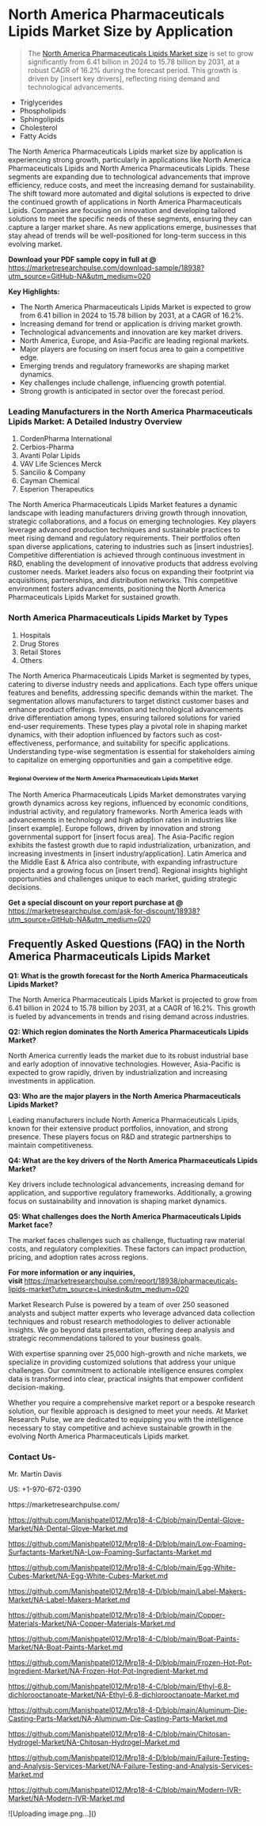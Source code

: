 <h1>North America Pharmaceuticals Lipids Market&nbsp;Size by Application</h1><blockquote><p>The <a href="https://marketresearchpulse.com/download-sample/18938?utm_source=GitHub-NA&amp;utm_medium=020">North America Pharmaceuticals Lipids Market size</a> is set to grow significantly from 6.41 billion in 2024 to 15.78 billion by 2031, at a robust CAGR of 16.2% during the forecast period. This growth is driven by [insert key drivers], reflecting rising demand and technological advancements.</p></blockquote><ul><li>Triglycerides<li> Phospholipids<li> Sphingolipids<li> Cholesterol<li> Fatty Acids</li></ul><p>The North America Pharmaceuticals Lipids market size by application is experiencing strong growth, particularly in applications like North America Pharmaceuticals Lipids and North America Pharmaceuticals Lipids. These segments are expanding due to technological advancements that improve efficiency, reduce costs, and meet the increasing demand for sustainability. The shift toward more automated and digital solutions is expected to drive the continued growth of applications in North America Pharmaceuticals Lipids. Companies are focusing on innovation and developing tailored solutions to meet the specific needs of these segments, ensuring they can capture a larger market share. As new applications emerge, businesses that stay ahead of trends will be well-positioned for long-term success in this evolving market.</p><p><strong>Download your PDF sample copy in full at @ </strong><a href="https://marketresearchpulse.com/download-sample/18938?utm_source=GitHub-NA&amp;utm_medium=020">https://marketresearchpulse.com/download-sample/18938?utm_source=GitHub-NA&amp;utm_medium=020</a></p><p><strong>Key Highlights: </strong></p><ul><li>The North America Pharmaceuticals Lipids Market is expected to grow from 6.41 billion in 2024 to 15.78 billion by 2031, at a CAGR of 16.2%.</li><li>Increasing demand for trend or application is driving market growth.</li><li>Technological advancements and innovation are key market drivers.</li><li>North America, Europe, and Asia-Pacific are leading regional markets.</li><li>Major players are focusing on insert focus area to gain a competitive edge.</li><li>Emerging trends and regulatory frameworks are shaping market dynamics.</li><li>Key challenges include challenge, influencing growth potential.</li><li>Strong growth is anticipated in sector over the forecast period.</li></ul><h3>Leading Manufacturers in the North America Pharmaceuticals Lipids Market: A Detailed Industry Overview</h3><ol><li>CordenPharma International</li><li>Cerbios-Pharma</li><li>Avanti Polar Lipids</li><li>VAV Life Sciences Merck</li><li>Sancilio & Company</li><li>Cayman Chemical</li><li>Esperion Therapeutics</li></ol><div class="flex max-w-full flex-col flex-grow"><div class="min-h-8 text-message flex w-full flex-col items-end gap-2 whitespace-normal break-words [.text-message+&amp;]:mt-5" dir="auto" data-message-author-role="assistant" data-message-id="fd8432e4-4910-450d-b182-61b7bfb0a01f" data-message-model-slug="gpt-4o"><div class="flex w-full flex-col gap-1 empty:hidden first:pt-[3px]"><div class="markdown prose w-full break-words dark:prose-invert light"><p>The North America Pharmaceuticals Lipids Market features a dynamic landscape with leading manufacturers driving growth through innovation, strategic collaborations, and a focus on emerging technologies. Key players leverage advanced production techniques and sustainable practices to meet rising demand and regulatory requirements. Their portfolios often span diverse applications, catering to industries such as [insert industries]. Competitive differentiation is achieved through continuous investment in R&amp;D, enabling the development of innovative products that address evolving customer needs. Market leaders also focus on expanding their footprint via acquisitions, partnerships, and distribution networks. This competitive environment fosters advancements, positioning the North America Pharmaceuticals Lipids Market for sustained growth.</p></div></div></div></div><h3>North America Pharmaceuticals Lipids Market by Types</h3><ol><li>Hospitals<li> Drug Stores<li> Retail Stores<li> Others</li></ol><div class="flex max-w-full flex-col flex-grow"><div class="min-h-8 text-message flex w-full flex-col items-end gap-2 whitespace-normal break-words [.text-message+&amp;]:mt-5" dir="auto" data-message-author-role="assistant" data-message-id="084470be-0bb7-4664-bddf-5156b4f41249" data-message-model-slug="gpt-4o-mini"><div class="flex w-full flex-col gap-1 empty:hidden first:pt-[3px]"><div class="markdown prose w-full break-words dark:prose-invert light"><p>The North America Pharmaceuticals Lipids Market is segmented by types, catering to diverse industry needs and applications. Each type offers unique features and benefits, addressing specific demands within the market. The segmentation allows manufacturers to target distinct customer bases and enhance product offerings. Innovation and technological advancements drive differentiation among types, ensuring tailored solutions for varied end-user requirements. These types play a pivotal role in shaping market dynamics, with their adoption influenced by factors such as cost-effectiveness, performance, and suitability for specific applications. Understanding type-wise segmentation is essential for stakeholders aiming to capitalize on emerging opportunities and gain a competitive edge.</p></div></div></div></div><h3><span style="font-size: 11px;">Regional Overview of the North America Pharmaceuticals Lipids Market</span></h3><div class="flex max-w-full flex-col flex-grow"><div class="min-h-8 text-message flex w-full flex-col items-end gap-2 whitespace-normal break-words [.text-message+&amp;]:mt-5" dir="auto" data-message-author-role="assistant" data-message-id="e9038762-ce64-4e30-91c9-9bd413514231" data-message-model-slug="gpt-4o-mini"><div class="flex w-full flex-col gap-1 empty:hidden first:pt-[3px]"><div class="markdown prose w-full break-words dark:prose-invert light"><p>The North America Pharmaceuticals Lipids Market demonstrates varying growth dynamics across key regions, influenced by economic conditions, industrial activity, and regulatory frameworks. North America leads with advancements in technology and high adoption rates in industries like [insert example]. Europe follows, driven by innovation and strong governmental support for [insert focus area]. The Asia-Pacific region exhibits the fastest growth due to rapid industrialization, urbanization, and increasing investments in [insert industry/application]. Latin America and the Middle East &amp; Africa also contribute, with expanding infrastructure projects and a growing focus on [insert trend]. Regional insights highlight opportunities and challenges unique to each market, guiding strategic decisions.</p></div></div></div></div><p><strong>Get a special discount on your report purchase at @ </strong><a href="https://marketresearchpulse.com/ask-for-discount/18938?utm_source=GitHub-NA&amp;utm_medium=020">https://marketresearchpulse.com/ask-for-discount/18938?utm_source=GitHub-NA&amp;utm_medium=020</a></p><h2>Frequently Asked Questions (FAQ) in the North America Pharmaceuticals Lipids Market</h2><p><strong>Q1: What is the growth forecast for the North America Pharmaceuticals Lipids Market?</strong></p><p>The North America Pharmaceuticals Lipids Market is projected to grow from 6.41 billion in 2024 to 15.78 billion by 2031, at a CAGR of 16.2%. This growth is fueled by advancements in trends and rising demand across industries.</p><p><strong>Q2: Which region dominates the North America Pharmaceuticals Lipids Market?</strong></p><p>North America currently leads the market due to its robust industrial base and early adoption of innovative technologies. However, Asia-Pacific is expected to grow rapidly, driven by industrialization and increasing investments in application.</p><p><strong>Q3: Who are the major players in the North America Pharmaceuticals Lipids Market?</strong></p><p>Leading manufacturers include North America Pharmaceuticals Lipids, known for their extensive product portfolios, innovation, and strong presence. These players focus on R&amp;D and strategic partnerships to maintain competitiveness.</p><p><strong>Q4: What are the key drivers of the North America Pharmaceuticals Lipids Market?</strong></p><p>Key drivers include technological advancements, increasing demand for application, and supportive regulatory frameworks. Additionally, a growing focus on sustainability and innovation is shaping market dynamics.</p><p><strong>Q5: What challenges does the North America Pharmaceuticals Lipids Market face?</strong></p><p>The market faces challenges such as challenge, fluctuating raw material costs, and regulatory complexities. These factors can impact production, pricing, and adoption rates across regions.</p><p><strong>For more information or any inquiries, visit&nbsp;</strong><a href="https://marketresearchpulse.com/report/18938/pharmaceuticals-lipids-market?utm_source=Linkedin&utm_medium=020">https://marketresearchpulse.com/report/18938/pharmaceuticals-lipids-market?utm_source=Linkedin&utm_medium=020</a></p><p>Market Research Pulse is powered by a team of over 250 seasoned analysts and subject matter experts who leverage advanced data collection techniques and robust research methodologies to deliver actionable insights. We go beyond data presentation, offering deep analysis and strategic recommendations tailored to your business goals.</p><p>With expertise spanning over 25,000 high-growth and niche markets, we specialize in providing customized solutions that address your unique challenges. Our commitment to actionable intelligence ensures complex data is transformed into clear, practical insights that empower confident decision-making.</p><p>Whether you require a comprehensive market report or a bespoke research solution, our flexible approach is designed to meet your needs. At Market Research Pulse, we are dedicated to equipping you with the intelligence necessary to stay competitive and achieve sustainable growth in the evolving North America Pharmaceuticals Lipids market.</p><h3><strong>Contact Us-</strong></h3><p>Mr. Martin Davis</p><p>US: +1-970-672-0390</p><p>https://marketresearchpulse.com/</p><p><a href="https://github.com/Manishpatel012/Mrp18-4-C/blob/main/Dental-Glove-Market/NA-Dental-Glove-Market.md">https://github.com/Manishpatel012/Mrp18-4-C/blob/main/Dental-Glove-Market/NA-Dental-Glove-Market.md</a></p><p><a href="https://github.com/Manishpatel012/Mrp18-4-D/blob/main/Low-Foaming-Surfactants-Market/NA-Low-Foaming-Surfactants-Market.md">https://github.com/Manishpatel012/Mrp18-4-D/blob/main/Low-Foaming-Surfactants-Market/NA-Low-Foaming-Surfactants-Market.md</a></p><p><a href="https://github.com/Manishpatel012/Mrp18-4-C/blob/main/Egg-White-Cubes-Market/NA-Egg-White-Cubes-Market.md">https://github.com/Manishpatel012/Mrp18-4-C/blob/main/Egg-White-Cubes-Market/NA-Egg-White-Cubes-Market.md</a></p><p><a href="https://github.com/Manishpatel012/Mrp18-4-D/blob/main/Label-Makers-Market/NA-Label-Makers-Market.md">https://github.com/Manishpatel012/Mrp18-4-D/blob/main/Label-Makers-Market/NA-Label-Makers-Market.md</a></p><p><a href="https://github.com/Manishpatel012/Mrp18-4-D/blob/main/Copper-Materials-Market/NA-Copper-Materials-Market.md">https://github.com/Manishpatel012/Mrp18-4-D/blob/main/Copper-Materials-Market/NA-Copper-Materials-Market.md</a></p><p><a href="https://github.com/Manishpatel012/Mrp18-4-C/blob/main/Boat-Paints-Market/NA-Boat-Paints-Market.md">https://github.com/Manishpatel012/Mrp18-4-C/blob/main/Boat-Paints-Market/NA-Boat-Paints-Market.md</a></p><p><a href="https://github.com/Manishpatel012/Mrp18-4-D/blob/main/Frozen-Hot-Pot-Ingredient-Market/NA-Frozen-Hot-Pot-Ingredient-Market.md">https://github.com/Manishpatel012/Mrp18-4-D/blob/main/Frozen-Hot-Pot-Ingredient-Market/NA-Frozen-Hot-Pot-Ingredient-Market.md</a></p><p><a href="https://github.com/Manishpatel012/Mrp18-4-C/blob/main/Ethyl-6,8-dichlorooctanoate-Market/NA-Ethyl-6,8-dichlorooctanoate-Market.md">https://github.com/Manishpatel012/Mrp18-4-C/blob/main/Ethyl-6,8-dichlorooctanoate-Market/NA-Ethyl-6,8-dichlorooctanoate-Market.md</a></p><p><a href="https://github.com/Manishpatel012/Mrp18-4-D/blob/main/Aluminum-Die-Casting-Parts-Market/NA-Aluminum-Die-Casting-Parts-Market.md">https://github.com/Manishpatel012/Mrp18-4-D/blob/main/Aluminum-Die-Casting-Parts-Market/NA-Aluminum-Die-Casting-Parts-Market.md</a></p><p><a href="https://github.com/Manishpatel012/Mrp18-4-C/blob/main/Chitosan-Hydrogel-Market/NA-Chitosan-Hydrogel-Market.md">https://github.com/Manishpatel012/Mrp18-4-C/blob/main/Chitosan-Hydrogel-Market/NA-Chitosan-Hydrogel-Market.md</a></p><p><a href="https://github.com/Manishpatel012/Mrp18-4-D/blob/main/Failure-Testing-and-Analysis-Services-Market/NA-Failure-Testing-and-Analysis-Services-Market.md">https://github.com/Manishpatel012/Mrp18-4-D/blob/main/Failure-Testing-and-Analysis-Services-Market/NA-Failure-Testing-and-Analysis-Services-Market.md</a></p><p><a href="https://github.com/Manishpatel012/Mrp18-4-C/blob/main/Modern-IVR-Market/NA-Modern-IVR-Market.md">https://github.com/Manishpatel012/Mrp18-4-C/blob/main/Modern-IVR-Market/NA-Modern-IVR-Market.md</a></p>
![Uploading image.png…]()
